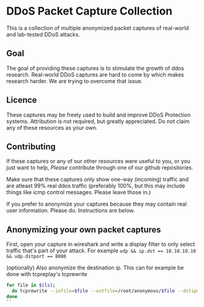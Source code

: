 # DDoS Packet Capture Collection

This is a collection of multiple anonymized packet captures of real-world and lab-tested DDoS attacks.

## Goal
The goal of providing these captures is to stimulate the growth of ddos research. 
Real-world DDoS captures are hard to come by which makes research harder.
We are trying to overcome that issue.


## Licence
These captures may be freely used to build and improve DDoS Protection systems. 
Attribution is not required, but greatly appreciated. Do not claim any of these resources as your own.


## Contributing
If these captures or any of our other resources were useful to you, or you just want to help, *Please* contribute through one of our github repositories.

Make sure that these captures only show one-way (incoming) traffic and are atleast 99% real ddos traffic 
(preferably 100%, but this may include things like icmp control messages. Please leave those in.)

If you prefer to anonymize your captures because they may contain real user information. Please do. 
Instructions are below.


## Anonymizing your own packet captures
First, open your capture in wireshark and write a display filter to only select traffic that's part of your attack.
For example `udp && ip.dst == 10.10.10.10 && udp.dstport == 8080`

(optionally) Also anonymize the destination ip. This can for example be done with tcpreplay's tcprewrite
```bash
for file in $(ls);
  do tcprewrite --infile=$file --outfile=/root/anonymous/$file --dstipmap=0.0.0.0/0:10.10.10.10;
done
`` 
